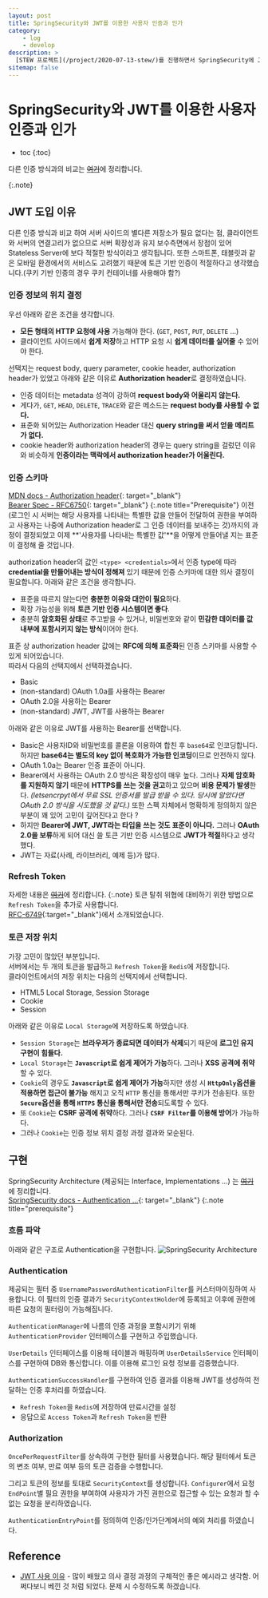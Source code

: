 ```yaml
---
layout: post
title: SpringSecurity와 JWT를 이용한 사용자 인증과 인가
category:
    - log
    - develop
description: >
  [STEW 프로젝트](/project/2020-07-13-stew/)를 진행하면서 SpringSecurity에 JWT를 사용한 이유와 방법에 대해 정리합니다.
sitemap: false
---
```

# SpringSecurity와 JWT를 이용한 사용자 인증과 인가

* toc
{:toc}

다른 인증 방식과의 비교는 [~~여기~~](javascript:console.log('아직'))에 정리합니다.  
<!-- HTTP는 연결 지향 프로토콜인 TCP 기반임에도 불구, 대표적인 비 연결 지향 프로토콜입니다. 한 번의 요청 - 응답 사이클이 완료되면 연결을 종료하기 대문에 각각의 요청은 모두 독립적인 요청으로 인지합니다. 따라서 클라이언트는 매 요청에 인증 정보를 포함시켜야 하며 서버 또한 이를 기반으로 인증 과정을 거쳐야 합니다.  
ex) 사용자 A가 작성한 게시글을 다른 사용자가 마음대로 수정/삭제할 수 없음 ([여기] 문서에 추가하자) -->
{:.note}
## JWT 도입 이유
  다른 인증 방식과 비교 하여 서버 사이드의 별다른 저장소가 필요 없다는 점, 클라이언트와 서버의 연결고리가 없으므로 서버 확장성과 유지 보수측면에서 장점이 있어 Stateless Server에 보다 적절한 방식이라고 생각됩니다.
  또한 스마트폰, 태블릿과 같은 모바일 환경에서의 서비스도 고려했기 때문에 토큰 기반 인증이 적절하다고 생각했습니다.(쿠키 기반 인증의 경우 쿠키 컨테이너를 사용해야 함?)
### 인증 정보의 위치 결정
우선 아래와 같은 조건을 생각합니다.  
* **모든 형태의 HTTP 요청에 사용** 가능해야 한다. (`GET`, `POST`, `PUT`, `DELETE` ...)
* 클라이언트 사이드에서 **쉽게 저장**하고 HTTP 요청 시 **쉽게 데이터를 실어줄** 수 있어야 한다.  

선택지는 request body, query parameter, cookie header, authorization header가 있었고 아래와 같은 이유로 **Authorization header**로 결정하였습니다.
* 인증 데이터는 metadata 성격이 강하여 **request body와 어울리지 않는다.**
* 게다가, `GET`, `HEAD`, `DELETE`, `TRACE`와 같은 메소드는 **request body를 사용할 수 없다.**
* 표준화 되어있는 Authorization Header 대신 **query string을 써서 얻을 메리트가 없다.**
* cookie header와 authorization header의 경우는 query string을 걸렀던 이유와 비슷하게 **인증이라는 맥락에서 authorization header가 어울린다.**

### 인증 스키마
[MDN docs - Authorization header](https://developer.mozilla.org/ko/docs/Web/HTTP/Headers/Authorization){: target="_blank"}  
[Bearer Spec - RFC6750](https://tools.ietf.org/html/rfc6750){: target="_blank"}
{:.note title="Prerequisite"}
이전(로그인 시 서버는 해당 사용자를 나타내는 특별한 값을 만들어 전달하여 권한을 부여하고 사용자는 나중에 Authorization header로 그 인증 데이터를 보내주는 것)까지의 과정이 결정되었고 이제 **'사용자를 나타내는 특별한 값'**을 어떻게 만들어낼 지는 표준이 결정해 줄 것입니다.

authorization header의 값인 `<type> <credentials>`에서 인증 type에 따라 **credential을 만들어내는 방식이 정해져** 있기 때문에 인증 스키마에 대한 의사 결정이 필요합니다. 아래와 같은 조건을 생각합니다.
* 표준을 따르지 않는다면 **충분한 이유와 대안이 필요**하다.
* 확장 가능성을 위해 **토큰 기반 인증 시스템이면 좋다**.
* 충분히 **암호화된 상태**로 주고받을 수 있거나, 비밀번호와 같이 **민감한 데이터를 값 내부에 포함시키지 않는 방식**이어야 한다.

표준 상 authorization header 값에는 **RFC에 의해 표준화**된 인증 스키마를 사용할 수 있게 되어있습니다.   
따라서 다음의 선택지에서 선택하겠습니다.
* Basic
* (non-standard) OAuth 1.0a를 사용하는 Bearer
* OAuth 2.0을 사용하는 Bearer
* (non-standard) JWT, JWT를 사용하는 Bearer

아래와 같은 이유로 JWT를 사용하는 Bearer를 선택합니다.  
* Basic은 사용자ID와 비밀번호를 콜론을 이용하여 합친 후 `base64`로 인코딩합니다. 하지만 **base64는 별도의 key 없이 복호화가 가능한 인코딩**이므로 안전하지 않다.
* OAuth 1.0a는 Bearer 인증 표준이 아니다.
* Bearer에서 사용하는 OAuth 2.0 방식은 확장성이 매우 높다. 그러나 **자체 암호화를 지원하지 않기** 때문에 **HTTPS를 쓰는 것을 권고**하고 있으며 **비용 문제가 발생**한다. *(letsencrpyt에서 무료 SSL 인증서를 발급 받을 수 있다. 당시에 알았다면 OAuth 2.0 방식을 시도했을 것 같다.)* 또한 스펙 자체에서 명확하게 정의하지 않은 부분이 꽤 있어 고민이 깊어진다고 한다 ?
* 하지만 **Bearer에 JWT, JWT라는 타입을 쓰는 것도 표준이 아니다.** 그러나 **OAuth 2.0을 보류**하게 되어 대신 쓸 토큰 기반 인증 시스템으로 **JWT가 적절**하다고 생각했다.
* JWT는 자료(사례, 라이브러리, 예제 등)가 많다.

### Refresh Token
자세한 내용은 [~~여기~~](javascript:console.log('아직'))에 정리합니다.
{:.note}
토큰 탈취 위협에 대비하기 위한 방법으로 `Refresh Token`을 추가로 사용합니다.  
[RFC-6749](https://tools.ietf.org/html/rfc6749){:target="_blank"}에서 소개되었습니다.

### 토큰 저장 위치
가장 고민이 많았던 부분입니다.  
서버에서는 두 개의 토큰을 발급하고 `Refresh Token`을 `Redis`에 저장합니다.  
클라이언트에서의 저장 위치는 다음의 선택지에서 선택합니다.
* HTML5 Local Storage, Session Storage
* Cookie
* Session
<!-- * 별도의 DB ? -->

아래와 같은 이유로 `Local Storage`에 저장하도록 하였습니다.
* `Session Storage`는 **브라우저가 종료되면 데이터가 삭제**되기 때문에 **로그인 유지 구현이 힘들다.**
* `Local Storage`는 **`Javascript`로 쉽게 제어가 가능**하다. 그러나 **XSS 공격에 취약**할 수 있다.
* `Cookie`의 경우도 **`Javascript`로 쉽게 제어가 가능**하지만 생성 시 **`HttpOnly`옵션을 적용하면 접근이 불가능** 해지고 오직 `HTTP` 통신을 통해서만 쿠키가 전송된다. 또한 **`Secure`옵션을 통해 `HTTPS` 통신을 통해서만 전송**되도록할 수 있다.
* 또 `Cookie`는 **CSRF 공격에 취약**하다. 그러나 **`CSRF Filter`를 이용해 방어**가 가능하다.
* 그러나 `Cookie`는 인증 정보 위치 결정 과정 결과와 모순된다.
<!-- * `SPA + RESTful Server`의 조합으로 **Client Side에서 별도의 DB 사용**은 불가능하다. -->

## 구현

SpringSecurity Architecture (제공되는 Interface, Implementations ...) 는 [~~여기~~](javascript:console.log('아직'))에 정리합니다.  
[SpringSecurity docs - Authentication ...](https://docs.spring.io/spring-security/site/docs/current/reference/html5/#servlet-authentication){: target="_blank"}
{:.note title="prerequisite"}

### 흐름 파악

아래와 같은 구조로 Authentication을 구현합니다.
![SpringSecurity Architecture](https://chathurangat.files.wordpress.com/2017/08/blog-post-spring-security-basic-authentication-3.png)

### Authentication
제공되는 필터 중 `UsernamePasswordAuthenticationFilter`를 커스터마이징하여 사용합니다. 이 필터의 인증 결과가 `SecurityContextHolder`에 등록되고 이후에 권한에 따른 요청의 필터링이 가능해집니다.  

`AuthenticationManager`에 나름의 인증 과정을 포함시키기 위해 `AuthenticationProvider` 인터페이스를 구현하고 주입했습니다.

`UserDetails` 인터페이스를 이용해 테이블과 매핑하며 `UserDetailsService` 인터페이스를 구현하여 DB와 통신합니다. 이를 이용해 로그인 요청 정보를 검증했습니다.

`AuthenticationSuccessHandler`를 구현하여 인증 결과를 이용해 JWT를 생성하여 전달하는 인증 후처리를 하였습니다.
* `Refresh Token`을 `Redis`에 저장하여 만료시간을 설정
* 응답으로 `Access Token`과 `Refresh Token`을 반환

### Authorization
`OncePerRequestFilter`를 상속하여 구현한 필터를 사용했습니다.
해당 필터에서 토큰의 변조 여부, 만료 여부 등의 토큰 검증을 수행합니다.

그리고 토큰의 정보를 토대로 `SecurityContext`를 생성합니다.
`Configurer`에서 요청 `EndPoint`별 필요 권한을 부여하여 사용자가 가진 권한으로 접근할 수 있는 요청과 할 수 없는 요청을 분리하였습니다.

`AuthenticationEntryPoint`를 정의하여 인증/인가단계에서의 예외 처리를 하였습니다.


## Reference
* [JWT 사용 이유](https://velog.io/@city7310/%EB%B0%B1%EC%97%94%EB%93%9C%EA%B0%80-%EC%9D%B4%EC%A0%95%EB%8F%84%EB%8A%94-%ED%95%B4%EC%A4%98%EC%95%BC-%ED%95%A8-5.-%EC%82%AC%EC%9A%A9%EC%9E%90-%EC%9D%B8%EC%A6%9D-%EB%B0%A9%EC%8B%9D-%EA%B2%B0%EC%A0%95) - 많이 배웠고 의사 결정 과정의 구체적인 좋은 예시라고 생각함. 어쩌다보니 베낀 것 처럼 되었다. 문제 시 수정하도록 하겠습니다.  